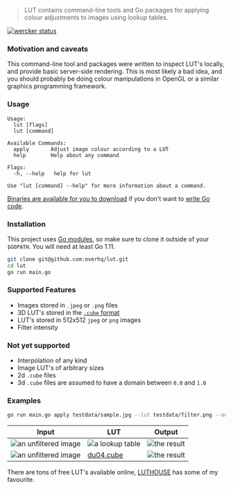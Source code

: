> LUT contains command-line tools and Go packages for applying colour adjustments to images using lookup tables.

[![wercker status](https://app.wercker.com/status/d6c0d4f2a9fbe670e8a1b11ad161a053/s/master "wercker status")](https://app.wercker.com/project/byKey/d6c0d4f2a9fbe670e8a1b11ad161a053)

### Motivation and caveats

This command-line tool and packages were written to inspect LUT's locally, and provide basic server-side rendering. This is most likely a bad idea, and you should probably be doing colour manipulations in OpenGL or a similar graphics programming framework.

### Usage

```
Usage:
  lut [flags]
  lut [command]

Available Commands:
  apply       Adjust image colour according to a LUT
  help        Help about any command

Flags:
  -h, --help   help for lut

Use "lut [command] --help" for more information about a command.
```

[Binaries are available for you to download](https://github.com/overhq/lut/releases/latest) if you don't want to [write Go code](https://golang.org/doc/code.html).

### Installation

This project uses [Go modules](https://blog.golang.org/modules2019), so make sure to clone it outside of your `$GOPATH`. You will need at least Go 1.11.

```sh
git clone git@github.com:overhq/lut.git
cd lut
go run main.go
```

### Supported Features

- Images stored in `.jpeg` or `.png` files
- 3D LUT's stored in the [`.cube` format](https://wwwimages2.adobe.com/content/dam/acom/en/products/speedgrade/cc/pdfs/cube-lut-specification-1.0.pdf)
- LUT's stored in 512x512 `jpeg` or `png` images
- Filter intensity

### Not yet supported

- Interpolation of any kind
- Image LUT's of arbitrary sizes
- 2d `.cube` files
- 3d `.cube` files are assumed to have a domain between `0.0` and `1.0`

### Examples

```sh
go run main.go apply testdata/sample.jpg --lut testdata/filter.png --out testdata/output.jpg
```

| Input                                                                                           | LUT                                                                                        | Output                                                                                  |
| ----------------------------------------------------------------------------------------------- | ------------------------------------------------------------------------------------------ | --------------------------------------------------------------------------------------- |
| ![an unfiltered image](https://raw.githubusercontent.com/overhq/lut/master/testdata/sample.jpg) | ![a lookup table](https://raw.githubusercontent.com/overhq/lut/master/testdata/filter.png) | ![the result](https://raw.githubusercontent.com/overhq/lut/master/testdata/output.jpg)  |
| ![an unfiltered image](https://raw.githubusercontent.com/overhq/lut/master/testdata/sample.jpg) | [du04.cube](https://raw.githubusercontent.com/overhq/lut/master/testdata/du04.cube)        | ![the result](https://raw.githubusercontent.com/overhq/lut/master/testdata/output2.jpg) |

There are tons of free LUT's available online, [LUTHOUSE](https://www.luthouse.com/free-luts) has some of my favourite.
